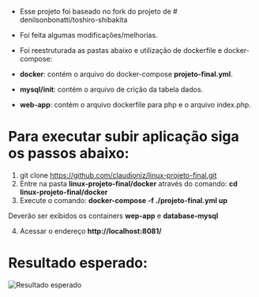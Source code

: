 - Esse projeto foi baseado no fork do projeto de # denilsonbonatti/toshiro-shibakita
- Foi feita algumas modificações/melhorias.
- Foi reestruturada as pastas abaixo e utilização de dockerfile e docker-compose:

- __docker__: contém o arquivo do docker-compose __projeto-final.yml__.
- __mysql/init__: contém o arquivo de crição da tabela dados.
- __web-app__: contém o arquivo dockerfile para php e o arquivo index.php.

# Para executar subir aplicação siga os passos abaixo:

1. git clone https://github.com/claudioniz/linux-projeto-final.git
2. Entre na pasta __linux-projeto-final/docker__ através do comando: __cd linux-projeto-final/docker__
3. Execute o comando: __docker-compose -f ./projeto-final.yml up__

Deverão ser exibidos os containers __wep-app__ e __database-mysql__ 

4. Acessar o endereço __http://localhost:8081/__


# Resultado esperado: 
![Resultado esperado](resultado-final.gif)
